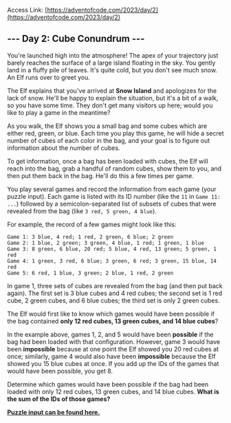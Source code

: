 Access Link: [https://adventofcode.com/2023/day/2](https://adventofcode.com/2023/day/2)

## --- Day 2: Cube Conundrum ---

You're launched high into the atmosphere! The apex of your trajectory just barely reaches the surface of a large island 
floating in the sky. You gently land in a fluffy pile of leaves. It's quite cold, but you don't see much snow. An Elf 
runs over to greet you.

The Elf explains that you've arrived at **Snow Island** and apologizes for the lack of snow. He'll be happy to explain 
the situation, but it's a bit of a walk, so you have some time. They don't get many visitors up here; would you like to
play a game in the meantime?

As you walk, the Elf shows you a small bag and some cubes which are either red, green, or blue. Each time you play 
this game, he will hide a secret number of cubes of each color in the bag, and your goal is to figure out information 
about the number of cubes.

To get information, once a bag has been loaded with cubes, the Elf will reach into the bag, grab a handful of random 
cubes, show them to you, and then put them back in the bag. He'll do this a few times per game.

You play several games and record the information from each game (your puzzle input). Each game is listed with its 
ID number (like the `11` in `Game 11: ...`) followed by a semicolon-separated list of subsets of cubes that were 
revealed from the bag (like `3 red, 5 green, 4 blue`).

For example, the record of a few games might look like this:
```
Game 1: 3 blue, 4 red; 1 red, 2 green, 6 blue; 2 green
Game 2: 1 blue, 2 green; 3 green, 4 blue, 1 red; 1 green, 1 blue
Game 3: 8 green, 6 blue, 20 red; 5 blue, 4 red, 13 green; 5 green, 1 red
Game 4: 1 green, 3 red, 6 blue; 3 green, 6 red; 3 green, 15 blue, 14 red
Game 5: 6 red, 1 blue, 3 green; 2 blue, 1 red, 2 green
```

In game 1, three sets of cubes are revealed from the bag (and then put back again). The first set is 3 blue cubes 
and 4 red cubes; the second set is 1 red cube, 2 green cubes, and 6 blue cubes; the third set is only 2 green cubes.

The Elf would first like to know which games would have been possible if the bag contained **only 12 red cubes, 
13 green cubes, and 14 blue cubes**?

In the example above, games 1, 2, and 5 would have been **possible** if the bag had been loaded with that configuration.
However, game 3 would have been **impossible** because at one point the Elf showed you 20 red cubes at once; 
similarly, game 4 would also have been **impossible** because the Elf showed you 15 blue cubes at once. If you add up 
the IDs of the games that would have been possible, you get 8.

Determine which games would have been possible if the bag had been loaded with only 12 red cubes, 13 green cubes, 
and 14 blue cubes. **What is the sum of the IDs of those games?**

**[Puzzle input can be found here.](input.txt)**